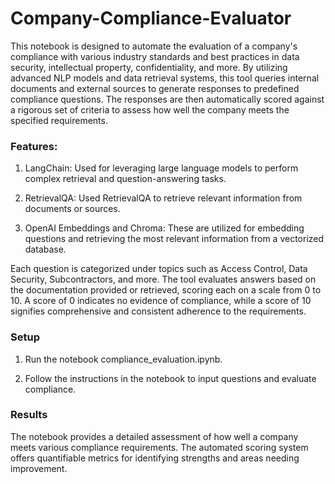 # Company-Compliance-Evaluator

This notebook is designed to automate the evaluation of a company's compliance with various industry standards and best practices in data security, intellectual property, confidentiality, and more. By utilizing advanced NLP models and data retrieval systems, this tool queries internal documents and external sources to generate responses to predefined compliance questions. The responses are then automatically scored against a rigorous set of criteria to assess how well the company meets the specified requirements.

### Features:

1. LangChain: Used for leveraging large language models to perform complex retrieval and question-answering tasks.

2. RetrievalQA: Used RetrievalQA to retrieve relevant information from documents or sources.

3. OpenAI Embeddings and Chroma: These are utilized for embedding questions and retrieving the most relevant information from a vectorized database.

Each question is categorized under topics such as Access Control, Data Security, Subcontractors, and more. The tool evaluates answers based on the documentation provided or retrieved, scoring each on a scale from 0 to 10. A score of 0 indicates no evidence of compliance, while a score of 10 signifies comprehensive and consistent adherence to the requirements.

### Setup

1. Run the notebook compliance_evaluation.ipynb.

2. Follow the instructions in the notebook to input questions and evaluate compliance.

### Results
The notebook provides a detailed assessment of how well a company meets various compliance requirements. The automated scoring system offers quantifiable metrics for identifying strengths and areas needing improvement.
